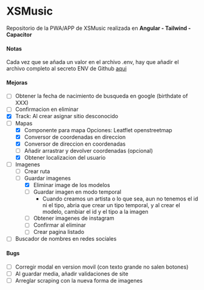 # XSMusic

Repositorio de la PWA/APP de XSMusic realizada en **Angular - Tailwind - Capacitor**

#### Notas

Cada vez que se añada un valor en el archivo .env, hay que añadir el archivo completo al secreto ENV de Github [aqui](https://github.com/josexs/xsmusic-app/settings/secrets/actions)

#### Mejoras

- [ ] Obtener la fecha de nacimiento de busqueda en google (birthdate of XXX)
- [ ] Confirmacion en eliminar
- [x] Track: Al crear asignar sitio desconocido
- [ ] Mapas
  - [x] Componente para mapa
        Opciones: Leatflet openstreetmap
  - [x] Conversor de coordenadas en direccion
  - [x] Conversor de direccion en coordenadas
  - [ ] Añadir arrastrar y devolver coordenadas (opcional)
  - [x] Obtener localizacion del usuario
- [ ] Imagenes
  - [ ] Crear ruta
  - [ ] Guardar imagenes
    - [x] Eliminar image de los modelos
    - [ ] Guardar imagen en modo temporal
      - Cuando creamos un artista o lo que sea, aun no tenemos el id ni el tipo, abria que crear un tipo temporal, y al crear el modelo, cambiar el id y el tipo a la imagen
    - [ ] Obtener imagenes de instagram
    - [ ] Confirmar al eliminar
    - [ ] Crear pagina listado
- [ ] Buscador de nombres en redes sociales

#### Bugs

- [ ] Corregir modal en version movil (con texto grande no salen botones)
- [ ] Al guardar media, añadir validaciones de site
- [ ] Arreglar scraping con la nueva forma de imagenes
